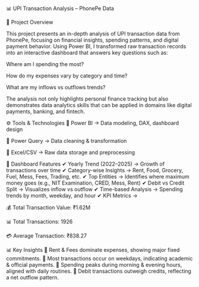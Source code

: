 📊 UPI Transaction Analysis – PhonePe Data


📌 Project Overview

This project presents an in-depth analysis of UPI transaction data from PhonePe, focusing on financial insights, spending patterns, and digital payment behavior.
Using Power BI, I transformed raw transaction records into an interactive dashboard that answers key questions such as:

Where am I spending the most?

How do my expenses vary by category and time?

What are my inflows vs outflows trends?

The analysis not only highlights personal finance tracking but also demonstrates data analytics skills that can be applied in domains like digital payments, banking, and fintech.


⚙️ Tools & Technologies
📌 Power BI → Data modeling, DAX, dashboard design

📌 Power Query → Data cleaning & transformation

📌 Excel/CSV → Raw data storage and preprocessing

📑 Dashboard Features
✔ Yearly Trend (2022–2025) → Growth of transactions over time
✔ Category-wise Insights → Rent, Food, Grocery, Fuel, Mess, Fees, Trading, etc.
✔ Top Entities → Identifies where maximum money goes (e.g., NIT Examination, CRED, Mess, Rent)
✔ Debit vs Credit Split → Visualizes inflow vs outflow
✔ Time-based Analysis → Spending trends by month, weekday, and hour
✔ KPI Metrics →

💰 Total Transaction Value: ₹1.62M

📊 Total Transactions: 1926

💳 Average Transaction: ₹838.27

📊 Key Insights
🔹 Rent & Fees dominate expenses, showing major fixed commitments.
🔹 Most transactions occur on weekdays, indicating academic & official payments.
🔹 Spending peaks during morning & evening hours, aligned with daily routines.
🔹 Debit transactions outweigh credits, reflecting a net outflow pattern.

